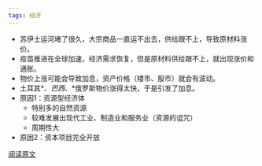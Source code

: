 ```yaml
---
tags: 经济
---
```




* 苏伊士运河堵了很久，大宗商品一直运不出去，供给跟不上，导致原材料涨价。
* 疫苗推进在全球加速，经济需求恢复，但是原材料供给跟不上，就出现涨价和通胀。
* 物价上涨可能会导致加息，资产价格（楼市、股市）就会有波动。
* 土耳其*、*巴西*、*俄罗斯物价涨得太快，于是引发了加息。
* 原因1：资源型经济体
  * 特别多的自然资源
  * 较难发展出现代工业、制造业和服务业（资源的诅咒）
  * 周期性大
* 原因2：资本项目完全开放

[阅读原文](https://mp.weixin.qq.com/s/kFA4Y4V76Rqz6TNjja8nVg)